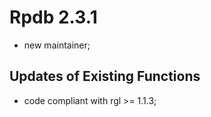
# Rpdb 2.3.1

- new maintainer;

## Updates of Existing Functions

- code compliant with rgl >= 1.1.3;

